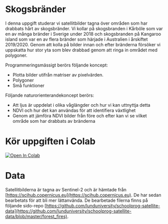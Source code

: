 # Skogsbränder

I denna uppgift studerar vi satellitbilder tagna över områden som har drabbats hårt av skogsbränder. Vi kollar på skogsbranden i Kårböle som var en av många bränder i Sverige under 2018 och skogsbranden på Kangaroo island som var en av flera bränder som härjade i Australien i årskiftet 2019/2020. Genom att kolla på bilder innan och efter bränderna försöker vi uppskatta hur stor yta som blev drabbad genom att ringa in området med polygoner. 

Programmeringsmässigt berörs följande koncept:
  - Plotta bilder utifrån matriser av pixelvärden.
  - Polygoner 
  - Små funktioner

Följande naturorienterandekoncept berörs:
  - Att ljus är uppdelat i olika våglängder och hur vi kan uttnyttja detta
  - NDVI och hur det kan användas för att identifiera växtlighet
  - Genom att jämföra NDVI bilder från före och efter kan vi se vilket område som har drabbats av bränderna

# Kör uppgiften i Colab

[![Open In Colab](https://colab.research.google.com/assets/colab-badge.svg)](https://colab.research.google.com/github/lunduniversity/schoolprog-satellite/blob/master/exercises/forest_fires/Skogsbrand.ipynb)

# Data

Satellitbilderna är tagna av Sentinel-2 och är hämtade från [https://scihub.copernicus.eu](https://scihub.copernicus.eu). De har sedan bearbetats för att bli mer lättanvända. De bearbetade filerna finns på följande sido-repo [https://github.com/lunduniversity/schoolprog-satellite-data](https://github.com/lunduniversity/schoolprog-satellite-data/blob/master/forest_fires).
